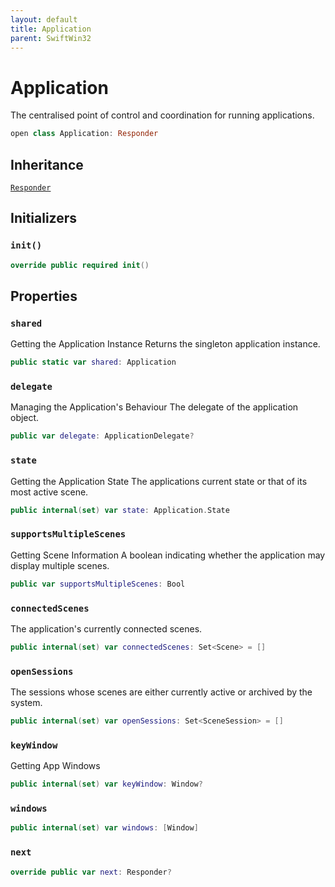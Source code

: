 ```yaml
---
layout: default
title: Application
parent: SwiftWin32
---
```

# Application

The centralised point of control and coordination for running applications.

``` swift
open class Application: Responder 
```

## Inheritance

[`Responder`](https://compnerd.github.io/swift-win32/SwiftWin32/Responder)

## Initializers

### `init()`

``` swift
override public required init() 
```

## Properties

### `shared`

Getting the Application Instance
Returns the singleton application instance.

``` swift
public static var shared: Application 
```

### `delegate`

Managing the Application's Behaviour
The delegate of the application object.

``` swift
public var delegate: ApplicationDelegate?
```

### `state`

Getting the Application State
The applications current state or that of its most active scene.

``` swift
public internal(set) var state: Application.State
```

### `supportsMultipleScenes`

Getting Scene Information
A boolean indicating whether the application may display multiple scenes.

``` swift
public var supportsMultipleScenes: Bool 
```

### `connectedScenes`

The application's currently connected scenes.

``` swift
public internal(set) var connectedScenes: Set<Scene> = []
```

### `openSessions`

The sessions whose scenes are either currently active or archived by the
system.

``` swift
public internal(set) var openSessions: Set<SceneSession> = []
```

### `keyWindow`

Getting App Windows

``` swift
public internal(set) var keyWindow: Window?
```

### `windows`

``` swift
public internal(set) var windows: [Window]
```

### `next`

``` swift
override public var next: Responder? 
```

